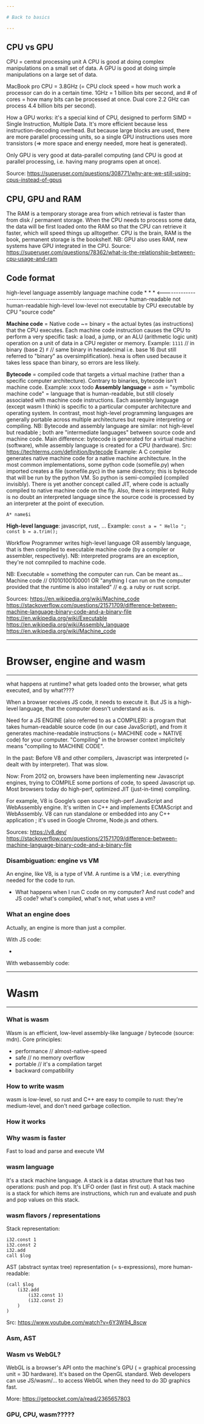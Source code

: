 ```yaml
---

# Back to basics

---
```


## CPU vs GPU

CPU = central processing unit
A CPU is good at doing complex manipulations on a small set of data.
A GPU is good at doing simple manipulations on a large set of data.

MacBook pro CPU = 3.8GHz (= CPU clock speed = how much work a processor can do in a certain time. 1GHz = 1 billion bits per second, and # of cores = how many bits can be processed at once. Dual core 2.2 GHz can process 4.4 billion bits per second).

How a GPU works: it's a special kind of CPU, designed to perform SIMD = Single Instruction, Multiple Data. It's more efficient because less instruction-decoding overhead. But because large blocks are used, there are more parallel processing units, so a single GPU instructions uses more transistors (=> more space and energy needed, more heat is generated).

Only GPU is very good at data-parallel computing (and CPU is good at parallel processing, i.e. having many programs open at once).

Source: https://superuser.com/questions/308771/why-are-we-still-using-cpus-instead-of-gpus

## CPU, GPU and RAM

The RAM is a temporary storage area from which retrieval is faster than from disk / permanent storage.
When the CPU needs to process some data, the data will be first loaded onto the RAM so that the CPU can retrieve it faster, which will speed things up alltogether. CPU is the brain, RAM is the book, permanent storage is the bookshelf.
NB: GPU also uses RAM, new systems have GPU integrated in the CPU.
Source: https://superuser.com/questions/78362/what-is-the-relationship-between-cpu-usage-and-ram

## Code format

high-level language assembly language machine code \* \* \*
<------------------------------------------------------------>
human-readable not human-readable
high-level low-level
not executable by CPU executable by CPU
"source code"

**Machine code** = Native code ~= binary = the actual bytes (as instructions) that the CPU executes. Each machine code instruction causes the CPU to perform a very specific task: a load, a jump, or an ALU (arithmetic logic unit) operation on a unit of data in a CPU register or memory.
Example:
`1111` // in binary (base 2)
`F` // same binary in hexadecimal i.e. base 16 (but still referred to "binary" as oversimplification). hexa is often used because it takes less space than binary, so errors are less likely.

**Bytecode** = compiled code that targets a virtual machine (rather than a specific computer architecture). Contrary to binaries, bytecode isn't machine code. Example: xxxx todo
**Assembly language** = asm = "symbolic machine code" = language that is human-readable, but still closely associated with machine code instructions. Each assembly language (except wasm I think) is specific to a particular computer architecture and operating system. In contrast, most high-level programming languages are generally portable across multiple architectures but require interpreting or compiling.
NB: Bytecode and assembly language are similar: not high-level but readable ; both are "intermediate languages" between source code and machine code. Main difference: bytecode is generated for a virtual machine (software), while assembly language is created for a CPU (hardware). Src: https://techterms.com/definition/bytecode
Example:
A C compiler generates native machine code for a native machine architecture.
In the most common implementations, some python code (somefile.py) when imported creates a file (somefile.pyc) in the same directory; this is bytecode that will be run by the python VM. So python is semi-compiled (compiled invisibly).
There is yet another concept called JIT, where code is actually compiled to native machine code on the fly.
Also, there is interpreted: Ruby is no doubt an interpreted language since the source code is processed by an interpreter at the point of execution.

`A* name$i`

**High-level language**: javascript, rust, ...
Example:
`const a = " Hello "; const b = a.trim();`

Workflow
Programmer writes high-level language OR assembly language, that is then compiled to executable machine code (by a compiler or assembler, respectively).
NB: interpreted programs are an exception, they're not comnpiled to machine code.

NB:
Executable = something the computer can run.
Can be meant as...
Machine code // 01010100100001
OR
"anything I can run on the computer provided that the runtime is also installed" // e.g. a ruby or rust script.

Sources:
https://en.wikipedia.org/wiki/Machine_code
https://stackoverflow.com/questions/21571709/difference-between-machine-language-binary-code-and-a-binary-file
https://en.wikipedia.org/wiki/Executable
https://en.wikipedia.org/wiki/Assembly_language
https://en.wikipedia.org/wiki/Machine_code

---

# Browser, engine and wasm

---

what happens at runtime? what gets loaded onto the browser, what gets executed, and by what????

When a browser receives JS code, it needs to execute it.
But JS is a high-level language, that the computer doesn't understand as is.

Need for a JS ENGINE (also referred to as a COMPILER): a program that takes human-readable source code (in our case JavaScript), and from it generates machine-readable instructions (= MACHINE code = NATIVE code) for your computer.
"Compiling" in the browser context implicitely means "compiling to MACHINE CODE".

In the past:
Before V8 and other compilers, Javascript was interpreted (= dealt with by interpreter). That was slow.

Now:
From 2012 on, browsers have been implementing new Javascript engines, trying to COMPILE some portions of code, to speed Javascript up. Most browsers today do high-perf, optimized JIT (just-in-time) compiling.

For example, V8 is Google’s open source high-perf JavaScript and WebAssembly engine. It's written in C++ and implements ECMAScript and WebAssembly. V8 can run standalone or embedded into any C++ application ; it's used in Google Chrome, Node.js and others.

Sources:
https://v8.dev/
https://stackoverflow.com/questions/21571709/difference-between-machine-language-binary-code-and-a-binary-file

### Disambiguation: engine vs VM

An engine, like V8, is a type of VM.
A runtime is a VM ; i.e. everything needed for the code to run.

- What happens when I run C code on my computer? And rust code? and JS code? what's compiled, what's not, what uses a vm?

### What an engine does

Actually, an engine is more than just a compiler.

With JS code:

-

With webassembly code:

---

# Wasm

---

### What is wasm

Wasm is an efficient, low-level assembly-like language / bytecode (source: mdn).
Core principles:

- performance // almost-native-speed
- safe // no memory overflow
- portable // it's a compilation target
- backward compatibility

### How to write wasm

wasm is low-level, so rust and C++ are easy to compile to rust: they're medium-level, and don't need garbage collection.

### How it works

### Why wasm is faster

Fast to load and parse and execute
VM

### wasm language

It's a stack machine language. A stack is a datas structure that has two operations: push and pop. It's LIFO order (last in first out).
A stack machine is a stack for which items are instructions, which run and evaluate and push and pop values on this stack.

### wasm flavors / representations

Stack representation:

```
i32.const 1
i32.const 2
i32.add
call $log
```

AST (abstract syntax tree) representation (= s-expressions), more human-readable:

```
(call $log
	(i32.add
		(i32.const 1)
		(i32.const 2)
	)
)
```

Src: https://www.youtube.com/watch?v=6Y3W94_8scw

### Asm, AST

### Wasm vs WebGL?

WebGL is a browser's API onto the machine's GPU ( = graphical processing unit = 3D hardware). It's based on the OpenGL standard.
Web developers can use JS/wasm/... to access WebGL when they need to do 3D graphics fast.

More: https://getpocket.com/a/read/2365657803

### GPU, CPU, wasm?????
